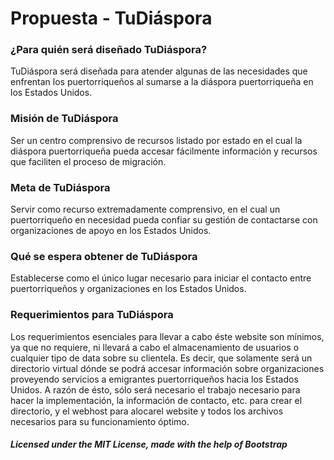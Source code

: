 # Propuesta - TuDiáspora #

### ¿Para quién será diseñado TuDiáspora?  ###

TuDiáspora será diseñada para atender algunas de las necesidades que enfrentan los puertorriqueños al sumarse a la diáspora puertorriqueña en los Estados Unidos. 

### Misión de TuDiáspora  ###
Ser un centro comprensivo de recursos listado por estado en el cual la diáspora puertorriqueña pueda accesar fácilmente información y recursos que faciliten el proceso de migración.  
	 
### Meta de TuDiáspora ###
Servir como recurso extremadamente comprensivo, en el cual un puertorriqueño en necesidad pueda confiar su gestión de contactarse con organizaciones de apoyo en los Estados Unidos. 

### Qué se espera obtener de TuDiáspora ###
Establecerse como el único lugar necesario para iniciar el contacto entre puertorriqueños y organizaciones en los Estados Unidos.

### Requerimientos para TuDiáspora ###
Los requerimientos esenciales para llevar a cabo éste website son mínimos, ya que no requiere, ni llevará a cabo el almacenamiento de usuarios o cualquier tipo de data sobre su clientela. Es decir, que solamente será un directorio virtual dónde se podrá accesar información sobre organizaciones proveyendo servicios a emigrantes puertorriqueños hacia los Estados Unidos. A razón de ésto, sólo será necesario el trabajo necesario para hacer la implementación, la información de contacto, etc. para crear el directorio, y el webhost para alocarel website y todos los archivos necesarios para su funcionamiento óptimo. 

##### Licensed under the MIT License, made with the help of Bootstrap  #####
